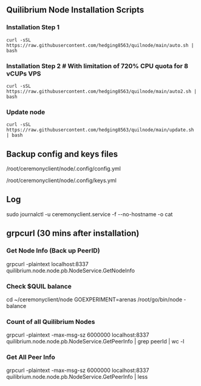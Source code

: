 ## Quilibrium Node Installation Scripts

### Installation Step 1
```
curl -sSL https://raw.githubusercontent.com/hedging8563/quilnode/main/auto.sh | bash
```

### Installation Step 2 # With limitation of 720% CPU quota for 8 vCUPs VPS
```
curl -sSL https://raw.githubusercontent.com/hedging8563/quilnode/main/auto2.sh | bash
```

### Update node
```
curl -sSL https://raw.githubusercontent.com/hedging8563/quilnode/main/update.sh | bash
```

## Backup config and keys files

/root/ceremonyclient/node/.config/config.yml

/root/ceremonyclient/node/.config/keys.yml

## Log
sudo journalctl -u ceremonyclient.service -f --no-hostname -o cat

## grpcurl (30 mins after installation)

### Get Node Info (Back up PeerID)
grpcurl -plaintext localhost:8337 quilibrium.node.node.pb.NodeService.GetNodeInfo

### Check $QUIL balance
cd ~/ceremonyclient/node
GOEXPERIMENT=arenas /root/go/bin/node -balance

### Count of all Quilibrium Nodes
grpcurl -plaintext -max-msg-sz 6000000 localhost:8337 quilibrium.node.node.pb.NodeService.GetPeerInfo | grep peerId | wc -l

### Get All Peer Info
grpcurl -plaintext -max-msg-sz 6000000 localhost:8337 quilibrium.node.node.pb.NodeService.GetPeerInfo | less
